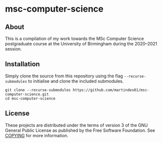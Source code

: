 # msc-computer-science

## About

This is a compilation of my work towards the MSc Computer Science postgraduate course at the University of Birmingham during the 2020&ndash;2021 session.

## Installation

Simply clone the source from this repository using the flag `--recurse-submodules` to initialise and clone the included submodules.

```shell
git clone --recurse-submodules https://github.com/martindes01/msc-computer-science.git
cd msc-computer-science
```

## License

These projects are distributed under the terms of version 3 of the GNU General Public License as published by the Free Software Foundation.
See [COPYING](COPYING) for more information.
